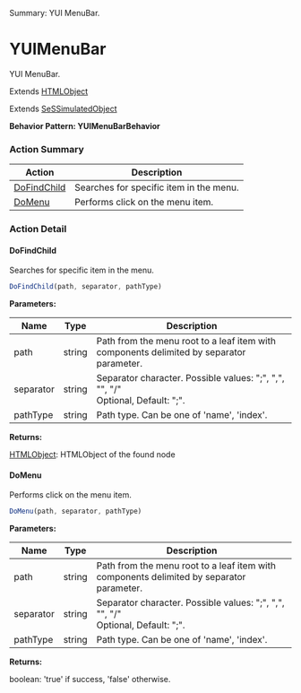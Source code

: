 Summary: YUI MenuBar.

# YUIMenuBar

YUI MenuBar.
 
Extends [HTMLObject](HTMLObject.md)

Extends [SeSSimulatedObject](SeSSimulatedObject.md)





**Behavior Pattern: YUIMenuBarBehavior**


<!-- ============================== property summary ========================== -->

	
<!-- ============================== action summary ========================== -->



### Action Summary

|  **Action** | **Description** | 
| ----------- | --------------- |
|	[DoFindChild](#dofindchild) | Searches for specific item in the menu. |
|	[DoMenu](#domenu) | Performs click on the menu item. |




<!-- ============================== property detail ========================== -->
	
	
<!-- ============================== action detail ========================== -->
	
### Action Detail
		
<a name="DoFindChild"></a>    
#### DoFindChild

Searches for specific item in the menu.

```javascript
DoFindChild(path, separator, pathType) 
```


**Parameters:**

|	**Name** | **Type** | **Description** |
| ---------- | -------- | --------------- |
| path | string |	Path from the menu root to a leaf item with components delimited by separator parameter. |
| separator | string |	Separator character. Possible values: ";", ",", "\", "/"<br>Optional, Default: ";". |
| pathType | string |	Path type. Can be one of 'name', 'index'. |




**Returns:**

[HTMLObject](HTMLObject.md): HTMLObject of the found node



<a name="see.also.yuimenubar.dofindchild"></a>

<a name="DoMenu"></a>    
#### DoMenu

Performs click on the menu item.

```javascript
DoMenu(path, separator, pathType) 
```


**Parameters:**

|	**Name** | **Type** | **Description** |
| ---------- | -------- | --------------- |
| path | string |	Path from the menu root to a leaf item with components delimited by separator parameter. |
| separator | string |	Separator character. Possible values: ";", ",", "\", "/"<br>Optional, Default: ";". |
| pathType | string |	Path type. Can be one of 'name', 'index'. |




**Returns:**

boolean: 'true' if success, 'false' otherwise.



<a name="see.also.yuimenubar.domenu"></a>

	

